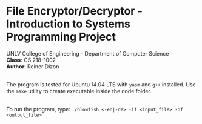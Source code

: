# File Encryptor/Decryptor - Introduction to Systems Programming Project

UNLV College of Engineering - Department of Computer Science<br>
**Class**: CS 218-1002<br>
**Author**: Reiner Dizon<br><br>

The program is tested for Ubuntu 14.04 LTS with `yasm` and `g++` installed. Use the `make` utility to create executable inside the code folder.<br><br>

To run the program, type: `./blowfish <-en|-de> -if <input_file> -of <output_file>`

